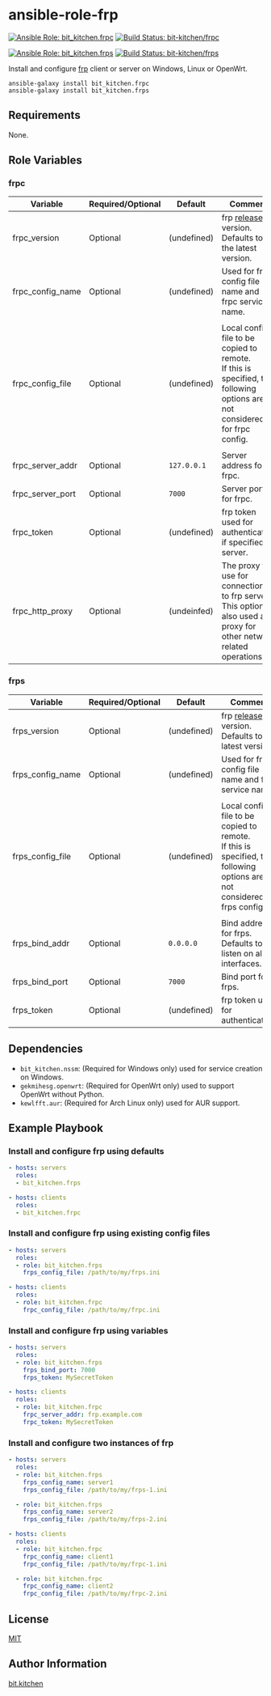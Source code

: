 ansible-role-frp
================

[![Ansible Role: bit_kitchen.frpc](https://img.shields.io/ansible/role/47388.svg)](https://galaxy.ansible.com/bit_kitchen/frpc)
[![Build Status: bit-kitchen/frpc](https://travis-ci.org/bit-kitchen/frpc.svg?branch=master)](https://travis-ci.org/bit-kitchen/frpc)

[![Ansible Role: bit_kitchen.frps](https://img.shields.io/ansible/role/47389.svg)](https://galaxy.ansible.com/bit_kitchen/frps)
[![Build Status: bit-kitchen/frps](https://travis-ci.org/bit-kitchen/frps.svg?branch=master)](https://travis-ci.org/bit-kitchen/frps)

Install and configure [frp](https://github.com/fatedier/frp) client or server on Windows, Linux or OpenWrt.

    ansible-galaxy install bit_kitchen.frpc
    ansible-galaxy install bit_kitchen.frps

Requirements
------------

None.

Role Variables
--------------

### frpc

Variable         | Required/Optional | Default     | Comment
--------         | ----------------- | -------     | -------
frpc_version     | Optional          | (undefined) | frp [release](https://github.com/fatedier/frp/releases) version. <br> Defaults to the latest version.
frpc_config_name | Optional          | (undefined) | Used for frpc config file name and frpc service name.
||
frpc_config_file | Optional          | (undefined) | Local config file to be copied to remote. <br> If this is specified, the following options are not considered for frpc config.
||
frpc_server_addr | Optional          | `127.0.0.1` | Server address for frpc.
frpc_server_port | Optional          | `7000`      | Server port for frpc.
frpc_token       | Optional          | (undefined) | frp token used for authentication if specified on server.
frpc_http_proxy  | Optional          | (undeinfed) | The proxy to use for connections to frp server. <br> This option is also used as proxy for other network related operations.


### frps

Variable         | Required/Optional | Default     | Comment
--------         | ----------------- | -------     | -------
frps_version     | Optional          | (undefined) | frp [release](https://github.com/fatedier/frp/releases) version. <br> Defaults to the latest version.
frps_config_name | Optional          | (undefined) | Used for frps config file name and frps service name.
||
frps_config_file | Optional          | (undefined) | Local config file to be copied to remote. <br> If this is specified, the following options are not considered for frps config.
||
frps_bind_addr   | Optional          | `0.0.0.0`   | Bind address for frps. Defaults to listen on all interfaces.
frps_bind_port   | Optional          | `7000`      | Bind port for frps.
frps_token       | Optional          | (undefined) | frp token used for authentication.



Dependencies
------------

* `bit_kitchen.nssm`: (Required for Windows only) used for service creation on Windows.
* `gekmihesg.openwrt`: (Required for OpenWrt only) used to support OpenWrt without Python.
* `kewlfft.aur`: (Required for Arch Linux only) used for AUR support.

Example Playbook
----------------

### Install and configure frp using defaults

```yml
- hosts: servers
  roles:
  - bit_kitchen.frps

- hosts: clients
  roles:
  - bit_kitchen.frpc
```

### Install and configure frp using existing config files

```yml
- hosts: servers
  roles:
  - role: bit_kitchen.frps
    frps_config_file: /path/to/my/frps.ini

- hosts: clients
  roles:
  - role: bit_kitchen.frpc
    frpc_config_file: /path/to/my/frpc.ini
```

### Install and configure frp using variables

```yml
- hosts: servers
  roles:
  - role: bit_kitchen.frps
    frps_bind_port: 7000
    frps_token: MySecretToken

- hosts: clients
  roles:
  - role: bit_kitchen.frpc
    frpc_server_addr: frp.example.com
    frpc_token: MySecretToken
```

### Install and configure two instances of frp

```yml
- hosts: servers
  roles:
  - role: bit_kitchen.frps
    frps_config_name: server1
    frps_config_file: /path/to/my/frps-1.ini

  - role: bit_kitchen.frps
    frps_config_name: server2
    frps_config_file: /path/to/my/frps-2.ini

- hosts: clients
  roles:
  - role: bit_kitchen.frpc
    frpc_config_name: client1
    frpc_config_file: /path/to/my/frpc-1.ini

  - role: bit_kitchen.frpc
    frpc_config_name: client2
    frpc_config_file: /path/to/my/frpc-2.ini
```


License
-------

[MIT](LICENSE)

Author Information
------------------

[bit.kitchen](https://github.com/bit-kitchen)
